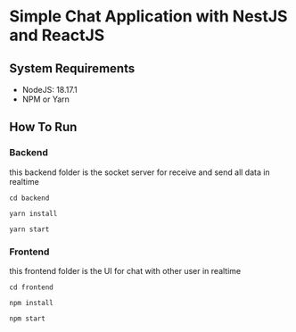 # Simple Chat Application with NestJS and ReactJS

## System Requirements
- NodeJS: 18.17.1
- NPM or Yarn

## How To Run

### Backend
this backend folder is the socket server for receive and send all data in realtime 
```
cd backend
```

```
yarn install
```

```
yarn start
```

### Frontend
this frontend folder is the UI for chat with other user in realtime

```
cd frontend
```

```
npm install
```

```
npm start
```